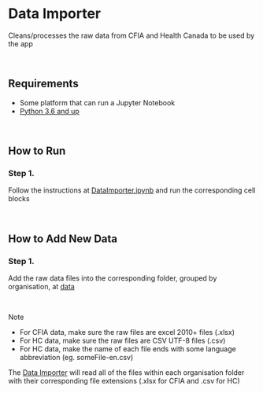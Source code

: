 # Data Importer

Cleans/processes the raw data from CFIA and Health Canada to be used by the app

<br>

## Requirements
- Some platform that can run a Jupyter Notebook
- [Python 3.6 and up](https://www.python.org/downloads/)

<br>

## How to Run

### Step 1.
Follow the instructions at [DataImporter.ipynb](DataImporter.ipynb) and run the corresponding cell blocks

<br>

## How to Add New Data

### Step 1.
Add the raw data files into the corresponding folder, grouped by organisation, at [data](data)

<br>

> [!NOTE]
> - For CFIA data, make sure the raw files are excel 2010+ files (.xlsx)
> - For HC data, make sure the raw files are CSV UTF-8 files (.csv)
> - For HC data, make the name of each file ends with some language abbreviation (eg. someFile-en.csv)

The [Data Importer](DataImporter.ipynb) will read all of the files within each organisation folder with their corresponding file extensions
(.xlsx for CFIA and .csv for HC)